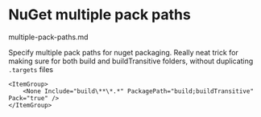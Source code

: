 # NuGet multiple pack paths

multiple-pack-paths.md

Specify multiple pack paths for nuget packaging. Really neat trick for making sure for 
both build and buildTransitive folders, without duplicating `.targets` files

```
<ItemGroup>
    <None Include="build\**\*.*" PackagePath="build;buildTransitive" Pack="true" />
</ItemGroup>
```
